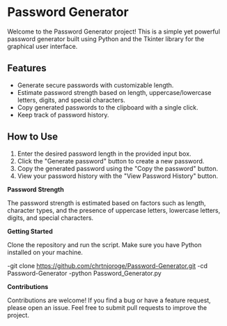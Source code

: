 # Password Generator

Welcome to the Password Generator project! This is a simple yet powerful password generator built using Python and the Tkinter library for the graphical user interface.

## Features

- Generate secure passwords with customizable length.
- Estimate password strength based on length, uppercase/lowercase letters, digits, and special characters.
- Copy generated passwords to the clipboard with a single click.
- Keep track of password history.

## How to Use

1. Enter the desired password length in the provided input box.
2. Click the "Generate password" button to create a new password.
3. Copy the generated password using the "Copy the password" button.
4. View your password history with the "View Password History" button.

**Password Strength**

The password strength is estimated based on factors such as length, character types, and the presence of uppercase letters, lowercase letters, digits, and special characters.


**Getting Started**

Clone the repository and run the script. Make sure you have Python installed on your machine.

-git clone https://github.com/chrtnjoroge/Password-Generator.git
-cd Password-Generator
-python Password_Generator.py


**Contributions**

Contributions are welcome! If you find a bug or have a feature request, please open an issue. Feel free to submit pull requests to improve the project.
